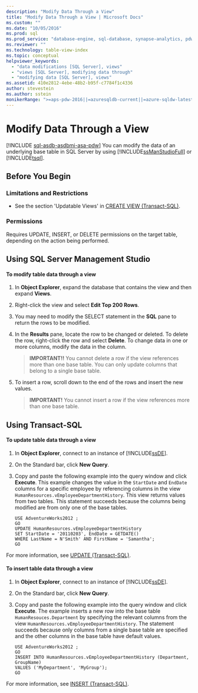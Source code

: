 ```yaml
---
description: "Modify Data Through a View"
title: "Modify Data Through a View | Microsoft Docs"
ms.custom: ""
ms.date: "10/05/2016"
ms.prod: sql
ms.prod_service: "database-engine, sql-database, synapse-analytics, pdw"
ms.reviewer: ""
ms.technology: table-view-index
ms.topic: conceptual
helpviewer_keywords: 
  - "data modifications [SQL Server], views"
  - "views [SQL Server], modifying data through"
  - "modifying data [SQL Server], views"
ms.assetid: 410e2812-4ebe-48b2-b95f-c7784f1c4336
author: stevestein
ms.author: sstein
monikerRange: ">=aps-pdw-2016||=azuresqldb-current||=azure-sqldw-latest||>=sql-server-2016||>=sql-server-linux-2017||=azuresqldb-mi-current"
---
```

# Modify Data Through a View
[!INCLUDE [sql-asdb-asdbmi-asa-pdw](../../includes/applies-to-version/sql-asdb-asdbmi-asa-pdw.md)]
  You can modify the data of an underlying base table in SQL Server by using [!INCLUDE[ssManStudioFull](../../includes/ssmanstudiofull-md.md)] or [!INCLUDE[tsql](../../includes/tsql-md.md)].  
  
  
##  <a name="BeforeYouBegin"></a> Before You Begin  
  
###  <a name="Restrictions"></a> Limitations and Restrictions  
  
-   See the section 'Updatable Views' in [CREATE VIEW &#40;Transact-SQL&#41;](../../t-sql/statements/create-view-transact-sql.md).  
  
  
###  <a name="Permissions"></a> Permissions  
 Requires UPDATE, INSERT, or DELETE permissions on the target table, depending on the action being performed.  
  
##  <a name="SSMSProcedure"></a> Using SQL Server Management Studio  
  
#### To modify table data through a view  
  
1.  In **Object Explorer**, expand the database that contains the view and then expand **Views**.  
  
2.  Right-click the view and select **Edit Top 200 Rows**.  
  
3.  You may need to modify the SELECT statement in the **SQL** pane to return the rows to be modified.  
  
4.  In the **Results** pane, locate the row to be changed or deleted. To delete the row, right-click the row and select **Delete**. To change data in one or more columns, modify the data in the column.  
  
    > **IMPORTANT!!** You cannot delete a row if the view references more than one base table. You can only update columns that belong to a single base table.  
  
5.  To insert a row, scroll down to the end of the rows and insert the new values.  

    > **IMPORTANT!** You cannot insert a row if the view references more than one base table.  
  
##  <a name="TsqlProcedure"></a> Using Transact-SQL  
  
#### To update table data through a view  
  
1.  In **Object Explorer**, connect to an instance of [!INCLUDE[ssDE](../../includes/ssde-md.md)].  
  
2.  On the Standard bar, click **New Query**.  
  
3.  Copy and paste the following example into the query window and click **Execute**. This example changes the value in the `StartDate` and `EndDate` columns for a specific employee by referencing columns in the view `HumanResources.vEmployeeDepartmentHistory`. This view returns values from two tables. This statement succeeds because the columns being modified are from only one of the base tables.  
  
    ```  
    USE AdventureWorks2012 ;   
    GO  
    UPDATE HumanResources.vEmployeeDepartmentHistory  
    SET StartDate = '20110203', EndDate = GETDATE()   
    WHERE LastName = N'Smith' AND FirstName = 'Samantha';   
    GO  
    ```  
  
 For more information, see [UPDATE &#40;Transact-SQL&#41;](../../t-sql/queries/update-transact-sql.md).  
  
#### To insert table data through a view  
  
1.  In **Object Explorer**, connect to an instance of [!INCLUDE[ssDE](../../includes/ssde-md.md)].  
  
2.  On the Standard bar, click **New Query**.  
  
3.  Copy and paste the following example into the query window and click **Execute**. The example inserts a new row into the base table `HumanResouces.Department` by specifying the relevant columns from the view `HumanResources.vEmployeeDepartmentHistory`. The statement succeeds because only columns from a single base table are specified and the other columns in the base table have default values.  
  
    ```  
    USE AdventureWorks2012 ;  
    GO  
    INSERT INTO HumanResources.vEmployeeDepartmentHistory (Department, GroupName)   
    VALUES ('MyDepartment', 'MyGroup');   
    GO  
    ```  
  
 For more information, see [INSERT &#40;Transact-SQL&#41;](../../t-sql/statements/insert-transact-sql.md).  
  
  
